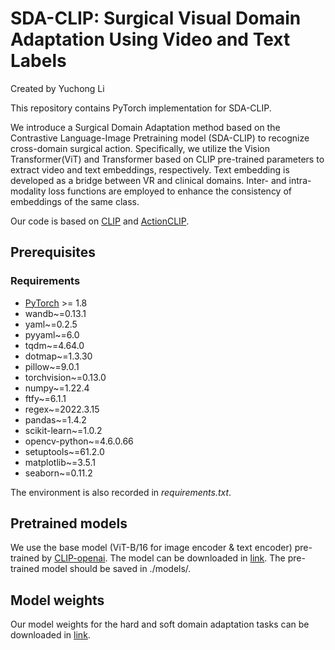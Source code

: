 # SDA-CLIP: Surgical Visual Domain Adaptation Using Video and Text Labels
Created by Yuchong Li

This repository contains PyTorch implementation for SDA-CLIP.

We introduce a Surgical Domain Adaptation method based on the Contrastive Language-Image Pretraining model (SDA-CLIP) to recognize cross-domain surgical action. 
Specifically, we utilize the Vision Transformer(ViT) and Transformer based on CLIP pre-trained parameters to extract video and text embeddings, respectively. 
Text embedding is developed as a bridge between VR and clinical domains.
Inter- and intra- modality loss functions are employed to enhance the consistency of embeddings of the same class.

Our code is based on [CLIP](https://github.com/openai/CLIP) and [ActionCLIP](https://github.com/sallymmx/ActionCLIP).

## Prerequisites

### Requirements

- [PyTorch](https://pytorch.org/) >= 1.8
- wandb~=0.13.1
- yaml~=0.2.5
- pyyaml~=6.0
- tqdm~=4.64.0
- dotmap~=1.3.30
- pillow~=9.0.1
- torchvision~=0.13.0
- numpy~=1.22.4
- ftfy~=6.1.1
- regex~=2022.3.15
- pandas~=1.4.2
- scikit-learn~=1.0.2
- opencv-python~=4.6.0.66
- setuptools~=61.2.0
- matplotlib~=3.5.1
- seaborn~=0.11.2


The environment is also recorded in *requirements.txt*.

## Pretrained models

We use the base model (ViT-B/16 for image encoder & text encoder) pre-trained by [CLIP-openai](https://github.com/openai/CLIP). The model can be downloaded in [link](https://openaipublic.azureedge.net/clip/models/5806e77cd80f8b59890b7e101eabd078d9fb84e6937f9e85e4ecb61988df416f/ViT-B-16.pt). The pre-trained model should be saved in ./models/.

## Model weights

Our model weights for the hard and soft domain adaptation tasks can be downloaded in [link](https://drive.google.com/drive/folders/1WhU_9hPcnTd3EwaMQxS1M0TUMmXqUTbj?usp=sharing).
